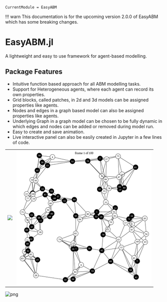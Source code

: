 ```@meta
CurrentModule = EasyABM
```

!!! warn
    This documentation is for the upcoming version 2.0.0 of EasyABM which has some breaking changes.  
# EasyABM.jl
A lightweight and easy to use framework for agent-based modelling. 

## Package Features
* Intuitive function based approach for all ABM modelling tasks. 
* Support for Heterogeneous agents, where each agent can record its own properties. 
* Grid blocks, called patches, in 2d and 3d models can be assigned properties like agents.
* Nodes and edges in a graph based model can also be assigned properties like agents. 
* Underlying Graph in a graph model can be chosen to be fully dynamic in which edges and nodes can be added or removed during model run.
* Easy to create and save animation.
* Live interactive panel can also be easily created in Jupyter in a few lines of code. 
  
|                                     |                                     |
| ----------------------------------- | ----------------------------------- |
|<img src="assets/gifs/vid2d.gif" width="430">  | ![png](assets/gifs/vidgraph.gif)  |


![png](assets/gifs/vid3d.gif)   




